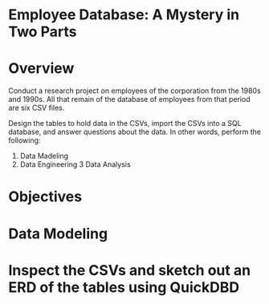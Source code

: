 # Employee Database: A Mystery in Two Parts

# Overview

Conduct a research project on employees of the corporation from the 1980s and 1990s. All that remain of the database of employees from that period are six CSV files.

Design the tables to hold data in the CSVs, import the CSVs into a SQL database, and answer questions about the data. In other words, perform the following:
   1. Data Madeling
   2. Data Engineering
   3  Data Analysis
   
# Objectives

# Data Modeling
# Inspect the CSVs and sketch out an ERD of the tables using QuickDBD

